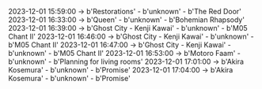 2023-12-01 15:59:00 -> b'Restorations' - b'unknown' - b'The Red Door'
2023-12-01 16:33:00 -> b'Queen' - b'unknown' - b'Bohemian Rhapsody'
2023-12-01 16:39:00 -> b'Ghost City - Kenji Kawai' - b'unknown' - b'M05 Chant II'
2023-12-01 16:46:00 -> b'Ghost City - Kenji Kawai' - b'unknown' - b'M05 Chant II'
2023-12-01 16:47:00 -> b'Ghost City - Kenji Kawai' - b'unknown' - b'M05 Chant II'
2023-12-01 16:53:00 -> b'Motoro Faam' - b'unknown' - b'Planning for living rooms'
2023-12-01 17:01:00 -> b'Akira Kosemura' - b'unknown' - b'Promise'
2023-12-01 17:04:00 -> b'Akira Kosemura' - b'unknown' - b'Promise'
